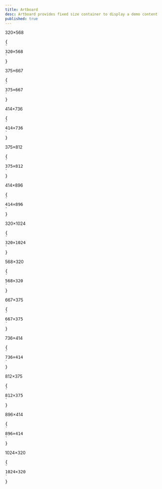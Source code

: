 ```yaml
---
title: Artboard
desc: Artboard provides fixed size container to display a demo content on mobile size.
published: true
---
```


<script>
  import Component from "@components/Component.svelte"
  import ClassTable from "@components/ClassTable.svelte"
  import { prefix } from '$lib/stores';
  import { replace } from '$lib/actions';
</script>

<ClassTable
data="{[
  { type: 'component', class: 'artboard', desc: 'Container element' },
  { type: 'modifier', class: 'artboard-demo', desc: 'Adds shadow and radius. Puts items in center' },
  { type: 'modifier', class: 'phone-1', desc: 'Size 1 (320×568)' },
  { type: 'modifier', class: 'phone-2', desc: 'Size 2 (375×667)' },
  { type: 'modifier', class: 'phone-3', desc: 'Size 3 (414×736)' },
  { type: 'modifier', class: 'phone-4', desc: 'Size 4 (375×812)' },
  { type: 'modifier', class: 'phone-5', desc: 'Size 5 (414×896)' },
  { type: 'modifier', class: 'phone-6', desc: 'Size 6 (320×1024)' },
  { type: 'modifier', class: 'artboard-horizontal', desc: 'shows horizontal view' },
]}"
/>

<Component title="Artboard size 1">
<div class="artboard phone-1 artboard-demo">320×568</div>
<pre slot="html" use:replace={{ to: $prefix }}>{
`<div class="$$artboard $$phone-1">320×568</div>`
}</pre>
</Component>

<Component title="Artboard size 2">
<div class="artboard phone-2 artboard-demo">375×667</div>
<pre slot="html" use:replace={{ to: $prefix }}>{
`<div class="$$artboard $$phone-2">375×667</div>`
}</pre>
</Component>

<Component title="Artboard size 3">
<div class="artboard phone-3 artboard-demo">414×736</div>
<pre slot="html" use:replace={{ to: $prefix }}>{
`<div class="$$artboard $$phone-3">414×736</div>`
}</pre>
</Component>

<Component title="Artboard size 4">
<div class="artboard phone-4 artboard-demo">375×812</div>
<pre slot="html" use:replace={{ to: $prefix }}>{
`<div class="$$artboard $$phone-4">375×812</div>`
}</pre>
</Component>

<Component title="Artboard size 5">
<div class="artboard phone-5 artboard-demo">414×896</div>
<pre slot="html" use:replace={{ to: $prefix }}>{
`<div class="$$artboard $$phone-5">414×896</div>`
}</pre>
</Component>

<Component title="Artboard size 6">
<div class="artboard phone-6 artboard-demo">320×1024</div>
<pre slot="html" use:replace={{ to: $prefix }}>{
`<div class="$$artboard $$phone-6">320×1024</div>`
}</pre>
</Component>

<Component title="Artboard horizontal size 1 (568×320)">
<div class="artboard artboard-horizontal phone-1 artboard-demo">568×320</div>
<pre slot="html" use:replace={{ to: $prefix }}>{
`<div class="$$artboard $$artboard-horizontal $$phone-1">568×320</div>`
}</pre>
</Component>

<Component title="Artboard horizontal size 2 (667×375)">
<div class="artboard artboard-horizontal phone-2 artboard-demo">667×375</div>
<pre slot="html" use:replace={{ to: $prefix }}>{
`<div class="$$artboard $$artboard-horizontal $$phone-2">667×375</div>`
}</pre>
</Component>

<Component title="Artboard horizontal size 3 (736×414)">
<div class="artboard artboard-horizontal phone-3 artboard-demo">736×414</div>
<pre slot="html" use:replace={{ to: $prefix }}>{
`<div class="$$artboard $$artboard-horizontal $$phone-3">736×414</div>`
}</pre>
</Component>

<Component title="Artboard horizontal size 4 (812×375)">
<div class="artboard artboard-horizontal phone-4 artboard-demo">812×375</div>
<pre slot="html" use:replace={{ to: $prefix }}>{
`<div class="$$artboard $$artboard-horizontal $$phone-4">812×375</div>`
}</pre>
</Component>

<Component title="Artboard horizontal size 5 (896×414)">
<div class="artboard artboard-horizontal phone-5 artboard-demo">896×414</div>
<pre slot="html" use:replace={{ to: $prefix }}>{
`<div class="$$artboard $$artboard-horizontal $$phone-5">896×414</div>`
}</pre>
</Component>

<Component title="Artboard horizontal size 6 (1024×320)">
<div class="artboard artboard-horizontal phone-6 artboard-demo">1024×320</div>
<pre slot="html" use:replace={{ to: $prefix }}>{
`<div class="$$artboard $$artboard-horizontal $$phone-6">1024×320</div>`
}</pre>
</Component>
